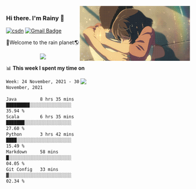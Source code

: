 <img  align='right' height="150" src="https://github.com/LikeRainDay/LikeRainDay/blob/master/pic/img_rain_1.gif?raw=true">



### Hi there. I'm Rainy :lemon:

[![csdn](https://img.shields.io/badge/-csdn-c14438?style=flat-square&logo=c&logoColor=white)](https://blog.csdn.net/qq_15807167)
[![Gmail Badge](https://img.shields.io/badge/-gmail-c14438?style=flat-square&logo=Gmail&logoColor=white&link=mailto:houshuai0816@gmail.com)](mailto:houshuai0816@gmail.com)

🚀Welcome to the rain planet🌎

<center>
<img align='center'  src="https://source.unsplash.com/random/1200x600">
</center>

📊 **This week I spent my time on**

<img align='right'   width="300" src="https://github-readme-stats.vercel.app/api?username=LikeRainDay&show_icons=true&title_color=fff&icon_color=79ff97&text_color=9f9f9f&bg_color=151515">

<!--START_SECTION:waka-->
```text
Week: 24 November, 2021 - 30 November, 2021

Java         8 hrs 35 mins   █████████░░░░░░░░░░░░░░░░   35.94 % 
Scala        6 hrs 35 mins   ███████░░░░░░░░░░░░░░░░░░   27.60 % 
Python       3 hrs 42 mins   ████░░░░░░░░░░░░░░░░░░░░░   15.49 % 
Markdown     58 mins         █░░░░░░░░░░░░░░░░░░░░░░░░   04.05 % 
Git Config   33 mins         ▓░░░░░░░░░░░░░░░░░░░░░░░░   02.34 % 
```
<!--END_SECTION:waka-->
